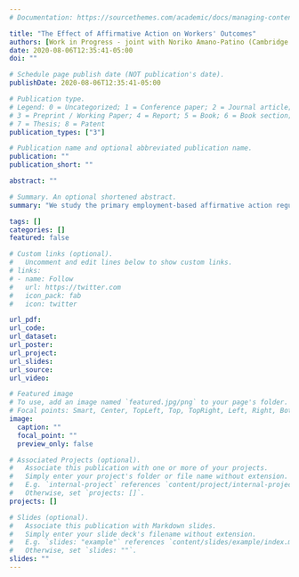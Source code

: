 ```yaml
---
# Documentation: https://sourcethemes.com/academic/docs/managing-content/

title: "The Effect of Affirmative Action on Workers' Outcomes"
authors: [Work in Progress - joint with Noriko Amano-Patino (Cambridge University) and Zara Contractor (Yale)]
date: 2020-08-06T12:35:41-05:00
doi: ""

# Schedule page publish date (NOT publication's date).
publishDate: 2020-08-06T12:35:41-05:00

# Publication type.
# Legend: 0 = Uncategorized; 1 = Conference paper; 2 = Journal article;
# 3 = Preprint / Working Paper; 4 = Report; 5 = Book; 6 = Book section;
# 7 = Thesis; 8 = Patent
publication_types: ["3"]

# Publication name and optional abbreviated publication name.
publication: ""
publication_short: ""

abstract: ""

# Summary. An optional shortened abstract.
summary: "We study the primary employment-based affirmative action regulation in the U.S.: Executive Order 11246. In particular, we estimate the causal effects of the regulation on workers' earnings and future employment prospects. We do so by exploiting different features specified by the policy in a regression discontinuity setting. The project circumvents prior data limitations by constructing the first large-scale administrative database containing worker-level information (from the restricted access matched employer-employee LEHD data) together with the federal contractor status of their employers (from EEOC Data and Federal Procurement Data). Motivated by our empirical findings, we develop a theoretical model in order to identify the different mechanisms through which the policy operates. Our results may suggest important margins to consider when designing policies to address racial inequalities."

tags: []
categories: []
featured: false

# Custom links (optional).
#   Uncomment and edit lines below to show custom links.
# links:
# - name: Follow
#   url: https://twitter.com
#   icon_pack: fab
#   icon: twitter

url_pdf:
url_code:
url_dataset:
url_poster:
url_project:
url_slides:
url_source:
url_video:

# Featured image
# To use, add an image named `featured.jpg/png` to your page's folder. 
# Focal points: Smart, Center, TopLeft, Top, TopRight, Left, Right, BottomLeft, Bottom, BottomRight.
image:
  caption: ""
  focal_point: ""
  preview_only: false

# Associated Projects (optional).
#   Associate this publication with one or more of your projects.
#   Simply enter your project's folder or file name without extension.
#   E.g. `internal-project` references `content/project/internal-project/index.md`.
#   Otherwise, set `projects: []`.
projects: []

# Slides (optional).
#   Associate this publication with Markdown slides.
#   Simply enter your slide deck's filename without extension.
#   E.g. `slides: "example"` references `content/slides/example/index.md`.
#   Otherwise, set `slides: ""`.
slides: ""
---
```

